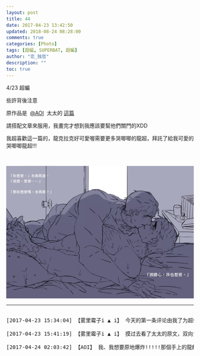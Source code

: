 ```yaml
---
layout: post
title: 44
date: 2017-04-23 13:42:50
updated: 2018-08-24 08:28:00
comments: true
categories: [Photo]
tags: [超蝠, SUPERBAT, 超蝙]
author: "恋_独哲"
description: ""
toc: true
---
```


<p>4/23 超蝙</p> 
<p>些許背後注意</p> 
<p>原作品是&nbsp;&nbsp;<a target="_blank" loftermentionblogid="2526626" href="http://www.lofter.com/mentionredirect.do?blogId=2526626"  >@AOI</a>&nbsp;&nbsp;太太的&nbsp;<a target="_blank" href="http://king-side.lofter.com/post/268da2_ea7378d"  >這篇</a></p> 
<p>請搭配文章來服用，我畫完才想到我應該要幫他們關門的XDD</p> 
<p>我超喜歡這一篇的，龍克拉克好可愛喔需要更多哭唧唧的龍超，拜託了給我可愛的哭唧唧龍超!!!</p> 
<p><br /></p>

![](https://raw.githubusercontent.com/alicewish/maple50821/master/img_YW5MWVN1NEpoZFhmRHFDTFVoVlFQSnJMNk11Ky84OW1pYjNoNjJoc3hKUHkxVXFReGZsYjBRPT0.jpg)

---

<pre>

[2017-04-23 15:34:04] 【雾里霉子i ▲ i】 今天的第一条评论由我了为超蝠留下！

[2017-04-23 15:41:19] 【雾里霉子i ▲ i】 摸过去看了太太的原文，双向食用效果更佳！

[2017-04-24 02:03:42] 【AOI】 我、我想要原地爆炸!!!!!那個手上的龍麟、尾巴還有布魯斯的高領qqqqqqq 天...我的天啊...謝謝戀戀大大替我圓夢啊啊啊啊!!!!

</pre>